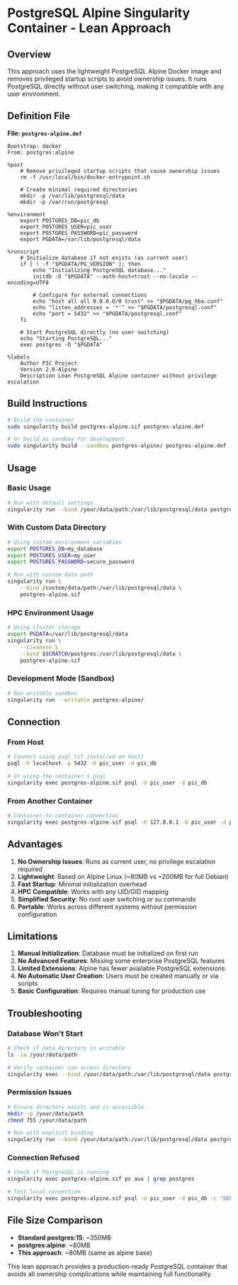 # PostgreSQL Alpine Singularity Container - Lean Approach

## Overview

This approach uses the lightweight PostgreSQL Alpine Docker image and removes privileged startup scripts to avoid ownership issues. It runs PostgreSQL directly without user switching, making it compatible with any user environment.

## Definition File

**File: `postgres-alpine.def`**

```singularity
Bootstrap: docker
From: postgres:alpine

%post
    # Remove privileged startup scripts that cause ownership issues
    rm -f /usr/local/bin/docker-entrypoint.sh
    
    # Create minimal required directories
    mkdir -p /var/lib/postgresql/data
    mkdir -p /var/run/postgresql

%environment
    export POSTGRES_DB=pic_db
    export POSTGRES_USER=pic_user
    export POSTGRES_PASSWORD=pic_password
    export PGDATA=/var/lib/postgresql/data

%runscript
    # Initialize database if not exists (as current user)
    if [ ! -f "$PGDATA/PG_VERSION" ]; then
        echo "Initializing PostgreSQL database..."
        initdb -D "$PGDATA" --auth-host=trust --no-locale --encoding=UTF8
        
        # Configure for external connections
        echo "host all all 0.0.0.0/0 trust" >> "$PGDATA/pg_hba.conf"
        echo "listen_addresses = '*'" >> "$PGDATA/postgresql.conf"
        echo "port = 5432" >> "$PGDATA/postgresql.conf"
    fi
    
    # Start PostgreSQL directly (no user switching)
    echo "Starting PostgreSQL..."
    exec postgres -D "$PGDATA"

%labels
    Author PIC Project
    Version 2.0-Alpine
    Description Lean PostgreSQL Alpine container without privilege escalation
```

## Build Instructions

```bash
# Build the container
sudo singularity build postgres-alpine.sif postgres-alpine.def

# Or build as sandbox for development
sudo singularity build --sandbox postgres-alpine/ postgres-alpine.def
```

## Usage

### Basic Usage
```bash
# Run with default settings
singularity run --bind /your/data/path:/var/lib/postgresql/data postgres-alpine.sif
```

### With Custom Data Directory
```bash
# Using custom environment variables
export POSTGRES_DB=my_database
export POSTGRES_USER=my_user
export POSTGRES_PASSWORD=secure_password

# Run with custom data path
singularity run \
    --bind /custom/data/path:/var/lib/postgresql/data \
    postgres-alpine.sif
```

### HPC Environment Usage
```bash
# Using cluster storage
export PGDATA=/var/lib/postgresql/data
singularity run \
    --cleanenv \
    --bind $SCRATCH/postgres:/var/lib/postgresql/data \
    postgres-alpine.sif
```

### Development Mode (Sandbox)
```bash
# Run writable sandbox
singularity run --writable postgres-alpine/
```

## Connection

### From Host
```bash
# Connect using psql (if installed on host)
psql -h localhost -p 5432 -U pic_user -d pic_db

# Or using the container's psql
singularity exec postgres-alpine.sif psql -U pic_user -d pic_db
```

### From Another Container
```bash
# Container-to-container connection
singularity exec postgres-alpine.sif psql -h 127.0.0.1 -U pic_user -d pic_db
```

## Advantages

1. **No Ownership Issues**: Runs as current user, no privilege escalation required
2. **Lightweight**: Based on Alpine Linux (~80MB vs ~200MB for full Debian)
3. **Fast Startup**: Minimal initialization overhead
4. **HPC Compatible**: Works with any UID/GID mapping
5. **Simplified Security**: No root user switching or su commands
6. **Portable**: Works across different systems without permission configuration

## Limitations

1. **Manual Initialization**: Database must be initialized on first run
2. **No Advanced Features**: Missing some enterprise PostgreSQL features
3. **Limited Extensions**: Alpine has fewer available PostgreSQL extensions
4. **No Automatic User Creation**: Users must be created manually or via scripts
5. **Basic Configuration**: Requires manual tuning for production use

## Troubleshooting

### Database Won't Start
```bash
# Check if data directory is writable
ls -la /your/data/path

# Verify container can access directory
singularity exec --bind /your/data/path:/var/lib/postgresql/data postgres-alpine.sif ls -la /var/lib/postgresql/data
```

### Permission Issues
```bash
# Ensure directory exists and is accessible
mkdir -p /your/data/path
chmod 755 /your/data/path

# Run with explicit binding
singularity run --bind /your/data/path:/var/lib/postgresql/data postgres-alpine.sif
```

### Connection Refused
```bash
# Check if PostgreSQL is running
singularity exec postgres-alpine.sif ps aux | grep postgres

# Test local connection
singularity exec postgres-alpine.sif psql -U pic_user -d pic_db -c "SELECT version();"
```

## File Size Comparison

- **Standard postgres:15**: ~350MB
- **postgres:alpine**: ~80MB  
- **This approach**: ~80MB (same as alpine base)

This lean approach provides a production-ready PostgreSQL container that avoids all ownership complications while maintaining full functionality.